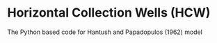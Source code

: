 # Horizontal Collection Wells (HCW)

The Python based code for Hantush and Papadopulos (1962) model

